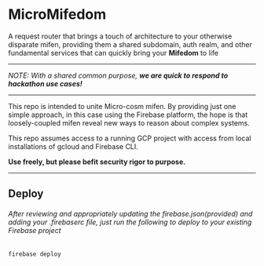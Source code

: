 # MicroMifedom

A request router that brings a touch of architecture to your otherwise disparate mifen, providing them a shared
subdomain, auth realm, and other fundamental services that can quickly bring your **Mifedom** to life

----

_NOTE:  With a shared common purpose, **we are quick to respond to hackathon use cases!**_

----

This repo is intended to unite Micro-cosm mifen.  By providing just one simple approach, in this case using the Firebase platform, the
hope is that loosely-coupled mifen reveal new ways to reason about complex systems.

This repo assumes access to a running GCP project with access from local installations of gcloud and Firebase CLI.

**Use freely, but please befit security rigor to purpose.**

----
## Deploy

###### After reviewing and appropriately updating the firebase.json(provided) and adding your .firebaserc file, just run the following to deploy to your existing Firebase project
`firebase deploy`
